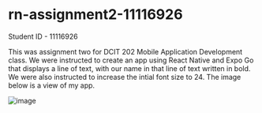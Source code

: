 # rn-assignment2-11116926
Student ID - 11116926

This was assignment two for DCIT 202 Mobile Application Development class. We were instructed to create an app using React Native and Expo Go that displays a line of text, with our name in that line of text written in bold. We were also instructed to increase the intial font size to 24. The image below is a view of my app.

![image](https://github.com/ElsieDG/rn-assignment2-11116926/assets/128565312/ed26e276-6086-4620-8e8c-ed6958aadc90)

